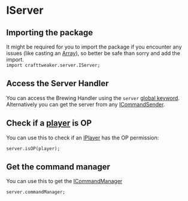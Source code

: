 # IServer

## Importing the package

It might be required for you to import the package if you encounter any issues (like casting an [Array](/AdvancedFunctions/Arrays_and_Loops/)), so better be safe than sorry and add the import.  
`import crafttweaker.server.IServer;`

## Access the Server Handler

You can access the Brewing Handler using the `server` [global keyword](/Vanilla/Global_Functions/).  
Alternatively you can get the server from any [ICommandSender](/Vanilla/Commands/ICommandSender/).

## Check if a [player](/Vanilla/Players/IPlayer/) is OP

You can use this to check if an [IPlayer](/Vanilla/Players/IPlayer/) has the OP permission:

    server.isOP(player);
    

## Get the command manager

You can use this to get the [ICommandManager](/Vanilla/Commands/ICommandManager/)

    server.commandManager;